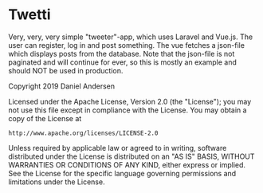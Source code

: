 # Twetti
Very, very, very simple "tweeter"-app, which uses Laravel and Vue.js. The user can register, log in and post something. The vue fetches a json-file which displays posts from the database. Note that the json-file is not paginated and will continue for ever, so this is mostly an example and should NOT be used in production.


Copyright 2019 Daniel Andersen

Licensed under the Apache License, Version 2.0 (the "License");
you may not use this file except in compliance with the License.
You may obtain a copy of the License at

    http://www.apache.org/licenses/LICENSE-2.0

Unless required by applicable law or agreed to in writing, software
distributed under the License is distributed on an "AS IS" BASIS,
WITHOUT WARRANTIES OR CONDITIONS OF ANY KIND, either express or implied.
See the License for the specific language governing permissions and
limitations under the License.
